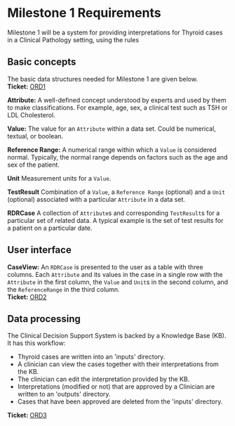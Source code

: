 # Milestone 1 Requirements
Milestone 1 will be a system for providing interpretations for Thyroid cases in a 
Clinical Pathology setting, using the rules 

## Basic concepts
The basic data structures needed for Milestone 1 are given below.  
**Ticket:** [ORD1](../tickets/work_tickets.md)

**Attribute:**
A well-defined concept understood by experts and used by them to make classifications. For example, age, sex,
a clinical test such as TSH or LDL Cholesterol.

**Value:**
The value for an `Attribute` within a data set. Could be numerical, textual, or boolean.

**Reference Range:**
A numerical range within which a `Value` is considered normal. Typically, the
normal range depends on factors such as the age and sex of the patient. 

**Unit**
Measurement units for a `Value`.

**TestResult**
Combination of a `Value`, a `Reference Range` (optional) and a `Unit` (optional)
associated with a particular `Attribute` in a data set. 

**RDRCase**
A collection of `Attribute`s and corresponding `TestResult`s for a particular set of related data. 
A typical example is the set of test results for a patient on a particular date.

## User interface
**CaseView:**
An `RDRCase` is presented to the user as a table with three columns. 
Each `Attribute` and its values in the case in a single row with the `Attribute`
in the first column, the `Value` and `Unit`s in the second column, and the
`ReferenceRange` in the third column.  
**Ticket:** [ORD2](../tickets/work_tickets.md)

## Data processing
The Clinical Decision Support System is backed by a Knowledge Base (KB).
It has this workflow:
- Thyroid cases are written into an 'inputs' directory.
- A clinician can view the cases together with their interpretations from the KB.
- The clinician can edit the interpretation provided by the KB.
- Interpretations (modified or not) that are approved by a Clinician are written to an 'outputs' directory.
- Cases that have been approved are deleted from the 'inputs' directory.

**Ticket:** [ORD3](../tickets/work_tickets.md)
